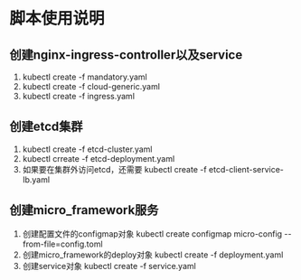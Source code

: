 # 脚本使用说明
## 创建nginx-ingress-controller以及service
1. kubectl create -f mandatory.yaml
2. kubectl create -f cloud-generic.yaml
3. kubectl create -f ingress.yaml

## 创建etcd集群
1. kubectl create -f etcd-cluster.yaml
2. kubectl crreate -f etcd-deployment.yaml 
3. 如果要在集群外访问etcd，还需要 kubectl create -f etcd-client-service-lb.yaml

## 创建micro_framework服务
1. 创建配置文件的configmap对象 kubectl create configmap micro-config --from-file=config.toml
2. 创建micro_framework的deploy对象 kubectl create -f deployment.yaml
3. 创建service对象 kubectl create -f service.yaml
